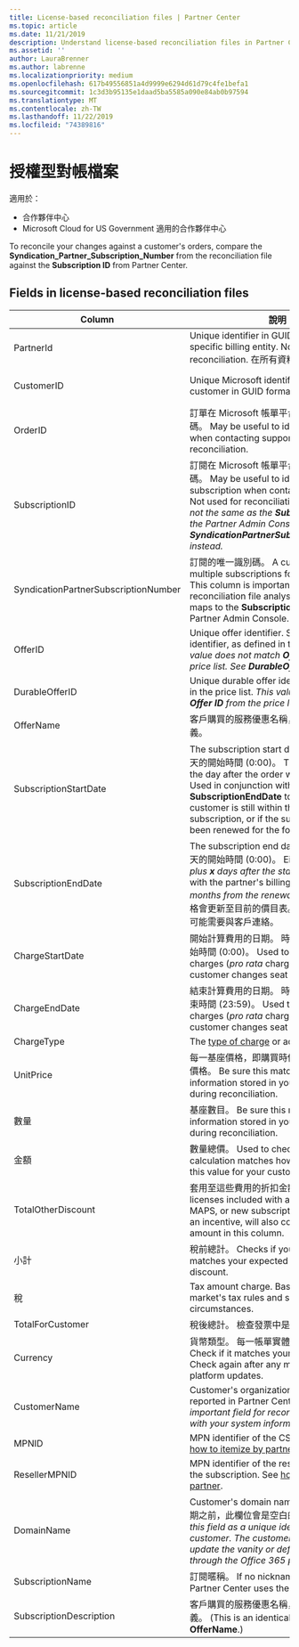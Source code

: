 ```yaml
---
title: License-based reconciliation files | Partner Center
ms.topic: article
ms.date: 11/21/2019
description: Understand license-based reconciliation files in Partner Center.
ms.assetid: ''
author: LauraBrenner
ms.author: labrenne
ms.localizationpriority: medium
ms.openlocfilehash: 617b49556851a4d9999e6294d61d79c4fe1befa1
ms.sourcegitcommit: 1c3d3b95135e1daad5ba5585a090e84ab0b97594
ms.translationtype: MT
ms.contentlocale: zh-TW
ms.lasthandoff: 11/22/2019
ms.locfileid: "74389816"
---
```

# <a name="license-based-reconciliation-files"></a>授權型對帳檔案

適用於：

- 合作夥伴中心
- Microsoft Cloud for US Government 適用的合作夥伴中心

To reconcile your changes against a customer's orders, compare the **Syndication_Partner_Subscription_Number** from the reconciliation file against the **Subscription ID** from Partner Center.

## <a name="fields-in-license-based-reconciliation-files"></a>Fields in license-based reconciliation files

| Column | 說明 | 範例值 |
| ------ | ----------- | ------------ |
| PartnerId | Unique identifier in GUID format for a specific billing entity. Not required for reconciliation. 在所有資料列中都是如此。 | *8ddd03642-test-test-test-46b58d356b4e* |
| CustomerID | Unique Microsoft identifier for the customer in GUID format. | *12ABCD34-001A-BCD2-987C-3210ABCD5678* |
| OrderID | 訂單在 Microsoft 帳單平台中的唯一識別碼。 May be useful to identify the order when contacting support. Not used for reconciliation. | *566890604832738111* |
| SubscriptionID | 訂閱在 Microsoft 帳單平台中的唯一識別碼。 May be useful to identify the subscription when contacting support. Not used for reconciliation. *This value is not the same as the **Subscription ID** on the Partner Admin Console. Please see **SyndicationPartnerSubscriptionNumber** instead.* | *usCBMgAAAAAAAAIA* |
| SyndicationPartnerSubscriptionNumber | 訂閱的唯一識別碼。 A customer can have multiple subscriptions for the same plan. This column is important for reconciliation file analysis. This field maps to the **Subscription ID** in the Partner Admin Console. | *fb977ab5-test-test-test-24c8d9591708* |
| OfferID | Unique offer identifier. Standard offer identifier, as defined in the price list. *This value does not match **Offer ID** from the price list. See **DurableOfferID** instead.* | *FE616D64-E9A8-40EF-843F-152E9BBEF3D1* |
| DurableOfferID | Unique durable offer identifier, as defined in the price list. *This value matches the **Offer ID** from the price list.* | *1017D7F3-6D7F-4BFA-BDD8-79BC8F104E0C* |
| OfferName | 客戶購買的服務優惠名稱，如價目表中所定義。 | *Microsoft Office 365 (Plan E3)* |
| SubscriptionStartDate | The subscription start date. 時間一律是一天的開始時間 (0:00)。 This field is set to the day after the order was submitted. Used in conjunction with the **SubscriptionEndDate** to determine: if the customer is still within the first year of the subscription, or if the subscription has been renewed for the following year. | *2/1/2019 0:00* |
| SubscriptionEndDate | The subscription end date. 時間一律是一天的開始時間 (0:00)。 Either *12 months plus **x** days after the start date* to align with the partner's billing date or *12 months from the renewal date*. 續約時，價格會更新至目前的價目表。 自動續約之前，可能需要與客戶連絡。 | *2/1/2019 0:00* |
| ChargeStartDate | 開始計算費用的日期。 時間一律是一天的開始時間 (0:00)。 Used to calculate daily charges (*pro rata* charges) when a customer changes seat numbers. | *2/1/2019 0:00* |
| ChargeEndDate | 結束計算費用的日期。 時間一律是一天的結束時間 (23:59)。 Used to calculate daily charges (*pro rata* charges) when a customer changes seat numbers. | *2/28/2019 23:59* |
| ChargeType | The [type of charge](recon-file-charge-types.md) or adjustment. | See [charge types](recon-file-charge-types.md). |
| UnitPrice | 每一基座價格，即購買時價目表中所公佈的價格。 Be sure this matches the information stored in your billing system during reconciliation. | *6.82* |
| 數量 | 基座數目。 Be sure this matches the information stored in your billing system during reconciliation. | *2* |
| 金額 | 數量總價。 Used to check if the amount calculation matches how you calculate this value for your customers. | *13.32* |
| TotalOtherDiscount | 套用至這些費用的折扣金額。 Product licenses included with a competency or MAPS, or new subscriptions eligible for an incentive, will also contain a discount amount in this column. | *2.32* |
| 小計 | 稅前總計。 Checks if your subtotal matches your expected total, in case of a discount. | *11* |
| 稅 | Tax amount charge. Based on your market's tax rules and specific circumstances. | *0* |
| TotalForCustomer | 稅後總計。 檢查發票中是否向您收取稅金。 | *11* |
| Currency | 貨幣類型。 每一帳單實體都只有一種貨幣。 Check if it matches your first invoice. Check again after any major billing platform updates. | *EUR* |
| CustomerName | Customer's organization name, as reported in Partner Center. *Very important field for reconciling the invoice with your system information.* | *Test Customer A* |
| MPNID | MPN identifier of the CSP partner. See [how to itemize by partner](use-the-reconciliation-files.md#itemize-reconciliation-files-by-partner). | *4390934* |
| ResellerMPNID | MPN identifier of the reseller of record for the subscription. See [how to itemize by partner](use-the-reconciliation-files.md#itemize-reconciliation-files-by-partner). | *4390934* |
| DomainName | Customer's domain name. 在下一個帳單週期之前，此欄位會是空白的。 *Don't use this field as a unique identifier for the customer. The customer/partner can update the vanity or default domain through the  Office 365 portal.* | *example.onmicrosoft.com* |
| SubscriptionName | 訂閱暱稱。 If no nickname is specified, Partner Center uses the **OfferName**. | *PROJECT ONLINE* |
| SubscriptionDescription | 客戶購買的服務優惠名稱，如價目表中所定義。 (This is an identical field to **OfferName**.) | *PROJECT ONLINE PREMIUM WITHOUT PROJECT CLIENT* |
